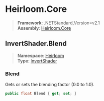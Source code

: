 # Heirloom.Core

> **Framework**: .NETStandard,Version=v2.1  
> **Assembly**: [Heirloom.Core][0]  

## InvertShader.Blend

> **Namespace**: [Heirloom][0]  
> **Type**: [InvertShader][1]  

### Blend

Gets or sets the blending factor (0.0 to 1.0).

```cs
public float Blend { get; set; }
```

[0]: ../../../Heirloom.Core.md
[1]: ../InvertShader.md

